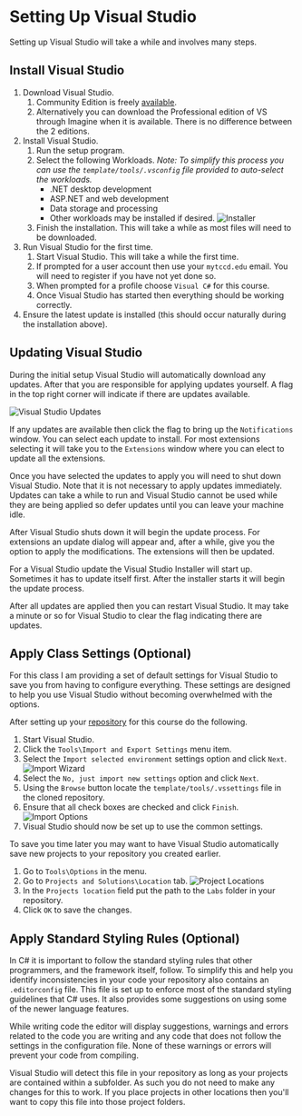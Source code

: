 # Setting Up Visual Studio

Setting up Visual Studio will take a while and involves many steps.

## Install Visual Studio

1. Download Visual Studio.
    1. Community Edition is freely [available](https://www.visualstudio.com/).
    2. Alternatively you can download the Professional edition of VS through Imagine when it is available. There is no difference between the 2 editions.
2. Install Visual Studio.
    1. Run the setup program. 
    2. Select the following Workloads. *Note: To simplify this process you can use the `template/tools/.vsconfig` file provided to auto-select the workloads.*
        - .NET desktop development
        - ASP.NET and web development
        - Data storage and processing
        - Other workloads may be installed if desired.
        ![Installer](visualstudio-installer.png)
    3. Finish the installation. This will take a while as most files will need to be downloaded.
3. Run Visual Studio for the first time.
    1. Start Visual Studio. This will take a while the first time.
    2. If prompted for a user account then use your `mytccd.edu` email. You will need to register if you have not yet done so.
    2. When prompted for a profile choose `Visual C#` for this course.
    3. Once Visual Studio has started then everything should be working correctly.
4. Ensure the latest update is installed (this should occur naturally during the installation above).

## Updating Visual Studio

During the initial setup Visual Studio will automatically download any updates. After that you are responsible for applying updates yourself. A flag in the top right corner will indicate if there are updates available.

![Visual Studio Updates](visualstudio-updates.png)

If any updates are available then click the flag to bring up the `Notifications` window. You can select each update to install. For most extensions selecting it will take you to the `Extensions` window where you can elect to update all the extensions.

Once you have selected the updates to apply you will need to shut down Visual Studio. Note that it is not necessary to apply updates immediately. Updates can take a while to run and Visual Studio cannot be used while they are being applied so defer updates until you can leave your machine idle.

After Visual Studio shuts down it will begin the update process. For extensions an update dialog will appear and, after a while, give you the option to apply the modifications. The extensions will then be updated.

For a Visual Studio update the Visual Studio Installer will start up. Sometimes it has to update itself first. After the installer starts it will begin the update process.

After all updates are applied then you can restart Visual Studio. It may take a minute or so for Visual Studio to clear the flag indicating there are updates.

## Apply Class Settings (Optional)

For this class I am providing a set of default settings for Visual Studio to save you from having to configure everything. These settings are designed to help you use Visual Studio without becoming overwhelmed with the options.

After setting up your [repository](../../github/setup/readme.md) for this course do the following.

1. Start Visual Studio.
2. Click the `Tools\Import and Export Settings` menu item. 
3. Select the `Import selected environment` settings option and click `Next`.
![Import Wizard](import-wizard.png) 
4. Select the `No, just import new settings` option and click `Next`. 
5. Using the `Browse` button locate the `template/tools/.vssettings` file in the cloned repository.
6. Ensure that all check boxes are checked and click `Finish`.
![Import Options](import-options.png) 
7.	Visual Studio should now be set up to use the common settings.

To save you time later you may want to have Visual Studio automatically save new projects to your repository you created earlier.

1. Go to `Tools\Options` in the menu.
2. Go to `Projects and Solutions\Location` tab.
![Project Locations](project-locations.png)
3. In the `Projects location` field put the path to the `Labs` folder in your repository. 
4. Click `OK` to save the changes.

## Apply Standard Styling Rules (Optional)

In C# it is important to follow the standard styling rules that other programmers, and the framework itself, follow. To simplify this and help you identify inconsistencies in your code your repository also contains an `.editorconfig` file. This file is set up to enforce most of the standard styling guidelines that C# uses. It also provides some suggestions on using some of the newer language features. 

While writing code the editor will display suggestions, warnings and errors related to the code you are writing and any code that does not follow the settings in the configuration file. None of these warnings or errors will prevent your code from compiling.

Visual Studio will detect this file in your repository as long as your projects are contained within a subfolder. As such you do not need to make any changes for this to work. If you place projects in other locations then you'll want to copy this file into those project folders. 
